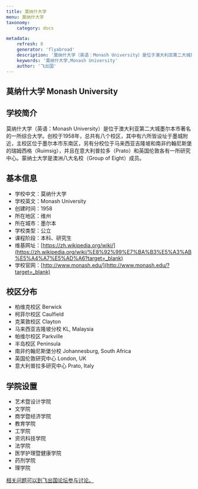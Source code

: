 ```yaml
---
title: 莫纳什大学
menu: 莫纳什大学
taxonomy:
    category: docs

metadata:
    refresh: 0
    generator: 'flyabroad'
    description: '莫纳什大学（英语：Monash University）是位于澳大利亚第二大城墨尔本市著名的一所综合大学。创校于1958年，总共有八个校区，其中有六所皆设址于墨城附近，主校区位于墨尔本市东南区，另有分校位于马来西亚吉隆坡和南非约翰尼斯堡的瑞姆西格（Ruimsig），并且在意大利普拉多（Prato）和英国伦敦各有一所研究中心。蒙纳士大学是澳洲八大名校（Group of Eight）成员。'
    keywords: '莫纳什大学,Monash University'
    author: '飞出国'
---
```


## 莫纳什大学 Monash University ##

## 学校简介 ##

莫纳什大学（英语：Monash University）是位于澳大利亚第二大城墨尔本市著名的一所综合大学。创校于1958年，总共有八个校区，其中有六所皆设址于墨城附近，主校区位于墨尔本市东南区，另有分校位于马来西亚吉隆坡和南非约翰尼斯堡的瑞姆西格（Ruimsig），并且在意大利普拉多（Prato）和英国伦敦各有一所研究中心。蒙纳士大学是澳洲八大名校（Group of Eight）成员。

## 基本信息 ##

- 学校中文：莫纳什大学  
- 学校英文：Monash University  
- 创建时间：1958   
- 所在地区：维州    
- 所在城市：墨尔本  
- 学校类型：公立   
- 课程阶段：本科、研究生  
- 维基网址：[https://zh.wikipedia.org/wiki/](https://zh.wikipedia.org/wiki/%E8%92%99%E7%BA%B3%E5%A3%AB%E5%A4%A7%E5%AD%A6?target=_blank)   
- 学校官网：[http://www.monash.edu/](http://www.monash.edu/?target=_blank)

## 校区分布 ##

- 柏维克校区 Berwick
- 柯菲尔校区 Caulfield
- 克莱敦校区 Clayton
- 马来西亚吉隆坡分校 KL, Malaysia
- 帕维尔校区 Parkville
- 半岛校区 Peninsula
- 南非约翰尼斯堡分校 Johannesburg, South Africa
- 英国伦敦研究中心 London, UK
- 意大利普拉多研究中心 Prato, Italy

## 学院设置 ##

- 艺术暨设计学院
- 文学院
- 商学暨经济学院
- 教育学院
- 工学院
- 资讯科技学院
- 法学院
- 医学护理暨健康学院
- 药剂学院
- 理学院


[相关问题可以到飞出国论坛参与讨论。](http://bbs.fcgvisa.com/t/17299?target=_blank)
